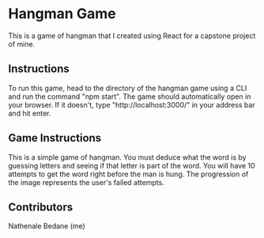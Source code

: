 # Hangman Game
This is a game of hangman that I created using React for a capstone project of mine.
## Instructions
To run this game, head to the directory of the hangman game using a CLI and run the command "npm start". The game should automatically open in your browser. If it doesn't, type "http://localhost:3000/" in your address bar and hit enter.
## Game Instructions
This is a simple game of hangman. You must deduce what the word is by guessing letters and seeing if that letter is part of the word. You will have 10 attempts to get the word right before the man is hung. The progression of the image represents the user's failed attempts.
## Contributors
Nathenale Bedane (me)